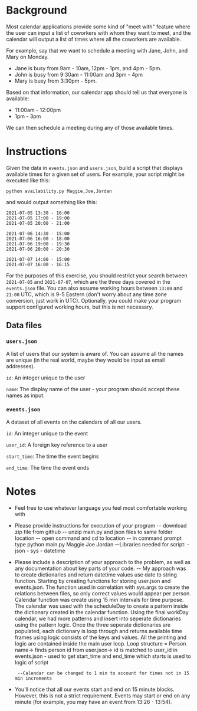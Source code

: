 # Background

Most calendar applications provide some kind of "meet with" feature where the user
can input a list of coworkers with whom they want to meet, and the calendar will
output a list of times where all the coworkers are available.

For example, say that we want to schedule a meeting with Jane, John, and Mary on Monday.

- Jane is busy from 9am - 10am, 12pm - 1pm, and 4pm - 5pm.
- John is busy from 9:30am - 11:00am and 3pm - 4pm
- Mary is busy from 3:30pm - 5pm.

Based on that information, our calendar app should tell us that everyone is available:
- 11:00am - 12:00pm
- 1pm - 3pm

We can then schedule a meeting during any of those available times.


# Instructions

Given the data in `events.json` and `users.json`, build a script that displays available times
for a given set of users. For example, your script might be executed like this:

```
python availability.py Maggie,Joe,Jordan
```

and would output something like this:

```
2021-07-05 13:30 - 16:00
2021-07-05 17:00 - 19:00
2021-07-05 20:00 - 21:00

2021-07-06 14:30 - 15:00
2021-07-06 16:00 - 18:00
2021-07-06 19:00 - 19:30
2021-07-06 20:00 - 20:30

2021-07-07 14:00 - 15:00
2021-07-07 16:00 - 16:15
```


For the purposes of this exercise, you should restrict your search between `2021-07-05` and `2021-07-07`,
which are the three days covered in the `events.json` file. You can also assume working hours between
`13:00` and `21:00` UTC, which is 9-5 Eastern (don't worry about any time zone conversion, just work in
UTC). Optionally, you could make your program support configured working hours, but this is not necessary.


## Data files

### `users.json`

A list of users that our system is aware of. You can assume all the names are unique (in the real world, maybe
they would be input as email addresses).

`id`: An integer unique to the user

`name`: The display name of the user - your program should accept these names as input.

### `events.json`

A dataset of all events on the calendars of all our users.

`id`: An integer unique to the event

`user_id`: A foreign key reference to a user

`start_time`: The time the event begins

`end_time`: The time the event ends


# Notes

- Feel free to use whatever language you feel most comfortable working with
- Please provide instructions for execution of your program
	-- download zip file from github
	-- unzip main.py  and json files to same folder location
	-- open command and cd to location
	-- in command prompt type python main.py Maggie Joe Jordan
	--Libraries needed for script:
		-  json
		-  sys
		-  datetime


- Please include a description of your approach to the problem, as well as any documentation about
  key parts of your code.
	-- My approach was to create dictionaries and return datetime values use date to string function. Starting 
	   by creating functions for storing user.json and events.json. The function used in correlation with sys.args to create the 
	   relations between files, so only correct values would appear per person. Calendar function was create using 15 min intervals
	   for time purpose. The calendar was used with the scheduleDay to create a pattern inside the dictionary created in the calendar
	   function. Using the final workDay calendar, we had more patterns and insert into seperate dictionaries using the pattern logic. 
	   Once the three seperate dictionaries are populated, each dictionary is loop through and returns available time frames using logic 
	   consists of the keys and values. All the printing and logic are contained inside the main user loop. 
	   Loop structure = Person name-> finds person id from user.json-> id is matched to user_id in events.json 
	   - used to get start_time and end_time which starts is used to logic of script

	   --Calendar can be changed to 1 min to account for times not in 15 min increments


- You'll notice that all our events start and end on 15 minute blocks. However, this is not a strict
  requirement. Events may start or end on any minute (for example, you may have an event from 13:26 - 13:54).
